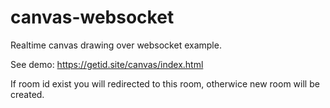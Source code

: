 # canvas-websocket
Realtime canvas drawing over websocket example.

See demo: https://getid.site/canvas/index.html


If room id exist you will redirected to this room, otherwice new room will be created.